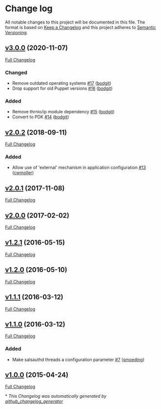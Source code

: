 # Change log

All notable changes to this project will be documented in this file. The format is based on [Keep a Changelog](http://keepachangelog.com/en/1.0.0/) and this project adheres to [Semantic Versioning](http://semver.org).

## [v3.0.0](https://github.com/bodgit/puppet-sasl/tree/v3.0.0) (2020-11-07)

[Full Changelog](https://github.com/bodgit/puppet-sasl/compare/v2.0.2...v3.0.0)

### Changed

- Remove outdated operating systems [\#17](https://github.com/bodgit/puppet-sasl/pull/17) ([bodgit](https://github.com/bodgit))
- Drop support for old Puppet versions [\#16](https://github.com/bodgit/puppet-sasl/pull/16) ([bodgit](https://github.com/bodgit))

### Added

- Remove thrnio/ip module dependency [\#15](https://github.com/bodgit/puppet-sasl/pull/15) ([bodgit](https://github.com/bodgit))
- Convert to PDK [\#14](https://github.com/bodgit/puppet-sasl/pull/14) ([bodgit](https://github.com/bodgit))

## [v2.0.2](https://github.com/bodgit/puppet-sasl/tree/v2.0.2) (2018-09-11)

[Full Changelog](https://github.com/bodgit/puppet-sasl/compare/v2.0.1...v2.0.2)

### Added

- Allow use of 'external' mechanism in application configuration [\#13](https://github.com/bodgit/puppet-sasl/pull/13) ([cwmoller](https://github.com/cwmoller))

## [v2.0.1](https://github.com/bodgit/puppet-sasl/tree/v2.0.1) (2017-11-08)

[Full Changelog](https://github.com/bodgit/puppet-sasl/compare/v2.0.0...v2.0.1)

## [v2.0.0](https://github.com/bodgit/puppet-sasl/tree/v2.0.0) (2017-02-02)

[Full Changelog](https://github.com/bodgit/puppet-sasl/compare/v1.2.1...v2.0.0)

## [v1.2.1](https://github.com/bodgit/puppet-sasl/tree/v1.2.1) (2016-05-15)

[Full Changelog](https://github.com/bodgit/puppet-sasl/compare/v1.2.0...v1.2.1)

## [v1.2.0](https://github.com/bodgit/puppet-sasl/tree/v1.2.0) (2016-05-10)

[Full Changelog](https://github.com/bodgit/puppet-sasl/compare/v1.1.1...v1.2.0)

## [v1.1.1](https://github.com/bodgit/puppet-sasl/tree/v1.1.1) (2016-03-12)

[Full Changelog](https://github.com/bodgit/puppet-sasl/compare/v1.1.0...v1.1.1)

## [v1.1.0](https://github.com/bodgit/puppet-sasl/tree/v1.1.0) (2016-03-12)

[Full Changelog](https://github.com/bodgit/puppet-sasl/compare/v1.0.0...v1.1.0)

### Added

- Make salsauthd threads a configuration parameter [\#7](https://github.com/bodgit/puppet-sasl/pull/7) ([smoeding](https://github.com/smoeding))

## [v1.0.0](https://github.com/bodgit/puppet-sasl/tree/v1.0.0) (2015-04-24)

[Full Changelog](https://github.com/bodgit/puppet-sasl/compare/650f38c7bef55ab8a238a5f4ae135f6073df0668...v1.0.0)



\* *This Changelog was automatically generated by [github_changelog_generator](https://github.com/github-changelog-generator/github-changelog-generator)*
